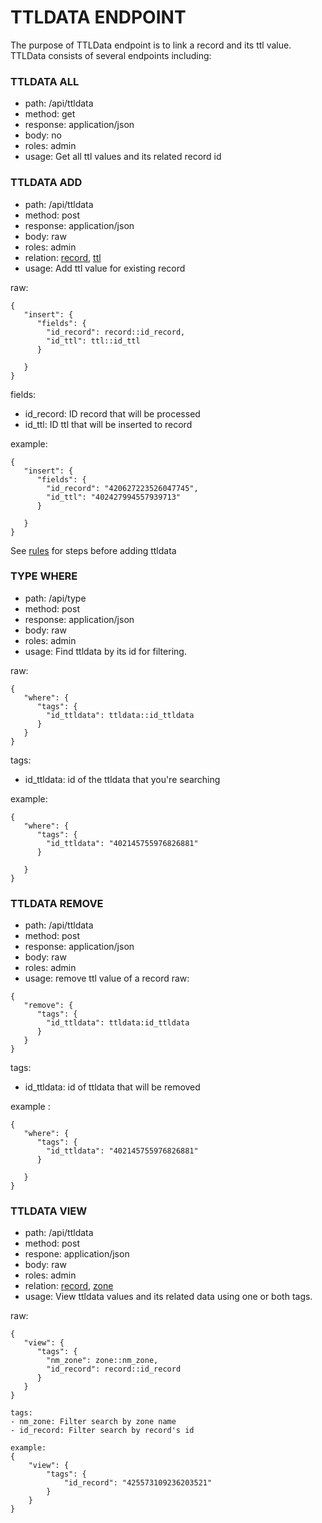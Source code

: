 # TTLDATA ENDPOINT
The purpose of TTLData endpoint is to link a record and its ttl value.
TTLData consists of several endpoints including:

### TTLDATA ALL
- path: /api/ttldata
- method: get
- response: application/json
- body: no
- roles: admin
- usage: Get all ttl values and its related record id

### TTLDATA ADD
- path: /api/ttldata
- method: post
- response: application/json
- body: raw
- roles: admin
- relation: [record](record.md), [ttl](ttl.md)
- usage: Add ttl value for existing record

raw:
```
{
   "insert": {
      "fields": {
        "id_record": record::id_record,
        "id_ttl": ttl::id_ttl
      }
      	
   }
}
```
fields:
- id_record: ID record that will be processed
- id_ttl: ID ttl that will be inserted to record

example:
```
{
   "insert": {
      "fields": {
        "id_record": "420627223526047745",
        "id_ttl": "402427994557939713"
      }
      	
   }
}
```
See [rules](RULES_add_record.md#connecting-acnameaaatxt-record-to-ttl-data) for steps before adding ttldata

### TYPE WHERE

- path: /api/type
- method: post
- response: application/json
- body: raw
- roles: admin
- usage: Find ttldata by its id for filtering. 

raw:
```
{
   "where": {
      "tags": {
      	"id_ttldata": ttldata::id_ttldata
      }
   }
}
```

tags:
- id_ttldata: id of the ttldata that you're searching

example:
```
{
   "where": {
      "tags": {
      	"id_ttldata": "402145755976826881"
      }
      	
   }
}
```
### TTLDATA REMOVE
- path: /api/ttldata
- method: post
- response: application/json
- body: raw
- roles: admin
- usage: remove ttl value of a record
raw:
```
{
   "remove": {
      "tags": {
      	"id_ttldata": ttldata:id_ttldata
      }
   }
}
```
tags:
- id_ttldata: id of ttldata that will be removed

example : 
```
{
   "where": {
      "tags": {
      	"id_ttldata": "402145755976826881"
      }
      	
   }
}
```
### TTLDATA VIEW
- path: /api/ttldata
- method: post
- respone: application/json
- body: raw
- roles: admin
- relation: [record](record.md), [zone](zone.md)
- usage: View ttldata values and its related data using one or both tags.

raw:
```
{
   "view": {
      "tags": {
      	"nm_zone": zone::nm_zone,
        "id_record": record::id_record
      }     	
   }
}

tags:
- nm_zone: Filter search by zone name
- id_record: Filter search by record's id

example:
{
    "view": {
        "tags": {
            "id_record": "425573109236203521"
        }
    }
}